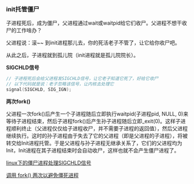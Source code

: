 ### init托管僵尸

子进程死后，成为僵尸，父进程通过wait或waitpid给它们收尸。父进程不想干收尸的工作啥办？

父进程说：滚~~ 到init进程那儿去，你的死活老子不管了，让它给你收尸吧。

从此之后，子进程就到孤儿院（init进程就是孤儿院院长）。

**SIGCHLD信号** 

```c
// 子进程死后会给父进程发SIGCHLD信号，让它老子知道它死了，好给它收尸
// 以下代码就是说：老子忽略该信号，让内核去处理它
signal(SIGCHLD, SIG_IGN);
```

**两次fork()** 

父进程一次fork()后产生一个子进程随后立即执行waitpid(子进程pid, NULL, 0)来等待子进程结束，然后子进程fork()后产生孙子进程随后立即_exit(0)。这样子进程顺利终止（父进程仅仅给子进程收尸，并不需要子进程的返回值），然后父进程继续执行。这时的孙子进程由于失去了它的父进程（即是父进程的子进程），将被转交给Init进程托管。于是父进程与孙子进程无继承关系了，它们的父进程均为Init，Init进程在其子进程结束时会自动收尸，这样也就不会产生僵尸进程了。



[linux下的僵尸进程处理SIGCHLD信号](http://www.cnblogs.com/wuchanming/p/4020463.html) 

[调用 fork() 两次以避免僵死进程](http://blog.csdn.net/dlutbrucezhang/article/details/8883339) 

